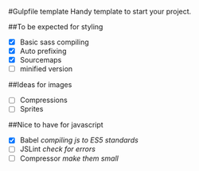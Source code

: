 #Gulpfile template
Handy template to start your project.

##To be expected for styling
- [x] Basic sass compiling
- [x] Auto prefixing
- [x] Sourcemaps
- [ ] minified version

##Ideas for images
- [ ] Compressions
- [ ] Sprites

##Nice to have for javascript
- [x] Babel _compiling js to ES5 standards_
- [ ] JSLint _check for errors_
- [ ] Compressor _make them small_
